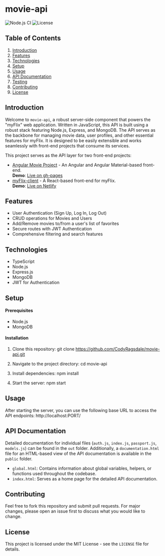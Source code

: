 # movie-api

![Node.js CI](https://github.com/CodyRagsdale/movie-api/workflows/Node.js%20CI/badge.svg) ![License](https://img.shields.io/badge/license-MIT-green)

## Table of Contents

1. [Introduction](#introduction)
2. [Features](#features)
3. [Technologies](#technologies)
4. [Setup](#setup)
5. [Usage](#usage)
6. [API Documentation](#api-documentation)
7. [Testing](#testing)
8. [Contributing](#contributing)
9. [License](#license)

## Introduction

Welcome to `movie-api`, a robust server-side component that powers the "myFlix" web application. Written in JavaScript, this API is built using a robust stack featuring Node.js, Express, and MongoDB. The API serves as the backbone for managing movie data, user profiles, and other essential features for myFlix. It is designed to be easily extensible and works seamlessly with front-end projects that consume its services.

This project serves as the API layer for two front-end projects:

- [Angular Movie Project](https://github.com/CodyRagsdale/angularmovieproject) - An Angular and Angular Material-based front-end.  
  **Demo**: [Live on gh-pages](https://codyragsdale.github.io/angularmovieproject/movies)
- [myFlix-client](https://github.com/CodyRagsdale/myFlix-client) - A React-based front-end for myFlix.  
  **Demo**: [Live on Netlify](https://myflixmovieproject.netlify.app/)

## Features

- User Authentication (Sign Up, Log In, Log Out)
- CRUD operations for Movies and Users
- Add/Remove movies to/from a user's list of favorites
- Secure routes with JWT Authentication
- Comprehensive filtering and search features

## Technologies

- TypeScript
- Node.js
- Express.js
- MongoDB
- JWT for Authentication

## Setup

#### Prerequisites

- Node.js
- MongoDB

#### Installation

1. Clone this repository:
   git clone https://github.com/CodyRagsdale/movie-api.git

2. Navigate to the project directory:
   cd movie-api

3. Install dependencies:
   npm install

4. Start the server:
   npm start

## Usage

After starting the server, you can use the following base URL to access the API endpoints:
http://localhost:PORT/

## API Documentation

Detailed documentation for individual files (`auth.js`, `index.js`, `passport.js`, `models.js`) can be found in the `out` folder. Additionally, a `documentation.html` file for an HTML-based view of the API documentation is available in the `public` folder.

- `global.html`: Contains information about global variables, helpers, or functions used throughout the codebase.
- `index.html`: Serves as a home page for the detailed API documentation.

## Contributing

Feel free to fork this repository and submit pull requests. For major changes, please open an issue first to discuss what you would like to change.

## License

This project is licensed under the MIT License - see the `LICENSE` file for details.
